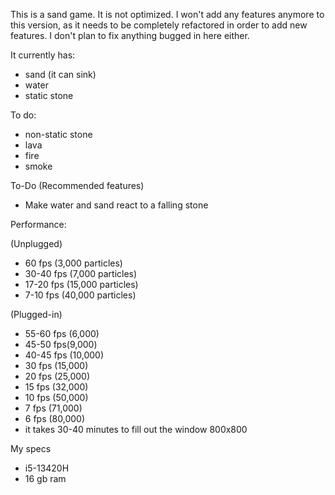 This is a sand game. It is not optimized. I won't add any features anymore to this version, as it needs to be completely refactored in order to add new features.
I don't plan to fix anything bugged in here either.

It currently has: 
- sand (it can sink)
- water
- static stone

To do:
- non-static stone
- lava
- fire
- smoke

To-Do (Recommended features)
- Make water and sand react to a falling stone 

Performance:

(Unplugged)
- 60 fps (3,000 particles)
- 30-40 fps (7,000 particles)
- 17-20 fps (15,000 particles)
- 7-10 fps (40,000 particles)

(Plugged-in) 
- 55-60 fps (6,000)
- 45-50 fps(9,000)
- 40-45 fps (10,000)
- 30 fps (15,000)
- 20 fps (25,000)
- 15 fps (32,000)
- 10 fps (50,000)
- 7 fps (71,000)
- 6 fps (80,000)
- it takes 30-40 minutes to fill out the window 800x800

My specs 
- i5-13420H
- 16 gb ram